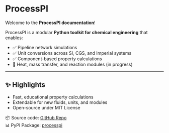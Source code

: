# ProcessPI 

Welcome to the **ProcessPI documentation**!

ProcessPI is a modular **Python toolkit for chemical engineering** that enables:

- ✅ Pipeline network simulations  
- ✅ Unit conversions across SI, CGS, and Imperial systems  
- ✅ Component-based property calculations  
- 🚧 Heat, mass transfer, and reaction modules (in progress)  

---

## ✨ Highlights
- Fast, educational property calculations  
- Extendable for new fluids, units, and modules  
- Open-source under MIT License  

📦 Source code: [GitHub Repo](https://github.com/varma666/ProcessPi)  
📊 PyPI Package: [processpi](https://pypi.org/project/processpi/)  
